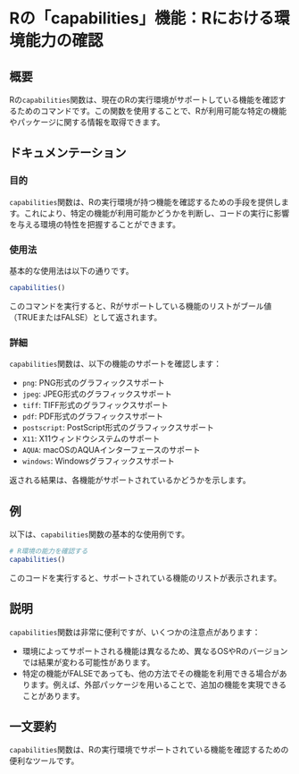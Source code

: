 <!--
Meta Description: # Rの「capabilities」機能：Rにおける環境能力の確認 ## 概要 Rの`capabilities`関数は、現在のRの実行環境がサポートしている機能を確認するためのコマンドです。この関数を使用することで、Rが利用可能な特定の機能やパッケージに関する情報を取得できます。 ## ドキュメンテ...
Meta Keywords: capabilities, 関数は, rにおける環境能力の確認, 現在のrの実行環境がサポートしている機能を確認するためのコマンドです, この関数を使用することで
-->

# Rの「capabilities」機能：Rにおける環境能力の確認

## 概要
Rの`capabilities`関数は、現在のRの実行環境がサポートしている機能を確認するためのコマンドです。この関数を使用することで、Rが利用可能な特定の機能やパッケージに関する情報を取得できます。

## ドキュメンテーション
### 目的
`capabilities`関数は、Rの実行環境が持つ機能を確認するための手段を提供します。これにより、特定の機能が利用可能かどうかを判断し、コードの実行に影響を与える環境の特性を把握することができます。

### 使用法
基本的な使用法は以下の通りです。

```R
capabilities()
```

このコマンドを実行すると、Rがサポートしている機能のリストがブール値（TRUEまたはFALSE）として返されます。

### 詳細
`capabilities`関数は、以下の機能のサポートを確認します：

- `png`: PNG形式のグラフィックスサポート
- `jpeg`: JPEG形式のグラフィックスサポート
- `tiff`: TIFF形式のグラフィックスサポート
- `pdf`: PDF形式のグラフィックスサポート
- `postscript`: PostScript形式のグラフィックスサポート
- `X11`: X11ウィンドウシステムのサポート
- `AQUA`: macOSのAQUAインターフェースのサポート
- `windows`: Windowsグラフィックスサポート

返される結果は、各機能がサポートされているかどうかを示します。

## 例
以下は、`capabilities`関数の基本的な使用例です。

```R
# R環境の能力を確認する
capabilities()
```

このコードを実行すると、サポートされている機能のリストが表示されます。

## 説明
`capabilities`関数は非常に便利ですが、いくつかの注意点があります：

- 環境によってサポートされる機能は異なるため、異なるOSやRのバージョンでは結果が変わる可能性があります。
- 特定の機能がFALSEであっても、他の方法でその機能を利用できる場合があります。例えば、外部パッケージを用いることで、追加の機能を実現できることがあります。

## 一文要約
`capabilities`関数は、Rの実行環境でサポートされている機能を確認するための便利なツールです。